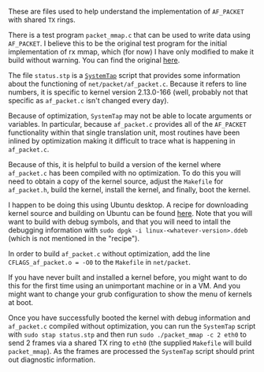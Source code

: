 These are files used to help understand the implementation of `AF_PACKET` with shared `TX` rings.

There is a test program `packet_mmap.c` that can be used to write data using `AF_PACKET`.   I believe this to be the original test program for the initial implementation of rx mmap, which (for now) I have only modified to make it build without warning.  You can find the original [here](https://web.archive.org/web/20120317094808/http://wiki.ipxwarzone.com/index.php5?title=Linux_packet_mmap).

The file `status.stp` is a [`SystemTap`](https://sourceware.org/systemtap/) script that provides some information about the functioning of `net/packet/af_packet.c`.  Because it refers to line numbers, it is specific to kernel version 2.13.0-166 (well, probably not that specific as `af_packet.c` isn't changed every day).

Because of optimization, `SystemTap` may not be able to locate arguments or variables.  In particular, because `af_packet.c` provides all of the `AF_PACKET` functionality within that single translation unit, most routines have been inlined by optimization making it difficult to trace what is happening in `af_packet.c`.

Because of this, it is helpful to build a version of the kernel where `af_packet.c` has been compiled with no optimization.  To do this you will need to obtain a copy of the kernel source, adjust the `Makefile` for `af_packet.h`, build the kernel, install the kernel, and finally, boot the kernel.

I happen to be doing this using Ubuntu desktop.  A recipe for downloading kernel source and building on Ubuntu can be found [here](https://wiki.ubuntu.com/Kernel/BuildYourOwnKernel).  Note that you will want to build with debug symbols, and that you will need to intall the debugging information with `sudo dpgk -i linux-<whatever-version>.ddeb` (which is not mentioned in the "recipe").

In order to build `af_packet.c` without optimization, add the line `CFLAGS_af_packet.o = -O0` to the `Makefile` in `net/packet`.

If you have never built and installed a kernel before, you might want to do this for the first time using an unimportant machine or in a VM.  And you might want to change your grub configuration to show the menu of kernels at boot.

Once you have successfully booted the kernel with debug information and `af_packet.c` compiled without optimization, you can run the `SystemTap` script with `sudo stap status.stp` and then run `sudo ./packet_mmap -c 2 eth0` to send 2 frames via a shared TX ring to `eth0` (the supplied `Makefile` will build `packet_mmap`).  As the frames are processed the `SystemTap` script should print out diagnostic information.
